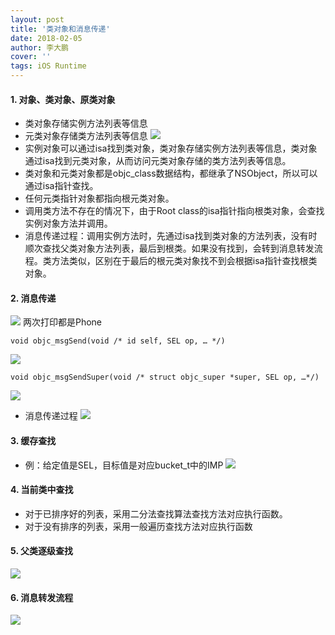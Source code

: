 ```yaml
---
layout: post
title: '类对象和消息传递'
date: 2018-02-05
author: 李大鹏
cover: ''
tags: iOS Runtime
---
```

#### 1. 对象、类对象、原类对象
* 类对象存储实例方法列表等信息
* 元类对象存储类方法列表等信息
![](http://files.pandaleo.cn/d0ecd785f8d74ea94a23ae94d8182d78.png)
* 实例对象可以通过isa找到类对象，类对象存储实例方法列表等信息，类对象通过isa找到元类对象，从而访问元类对象存储的类方法列表等信息。
* 类对象和元类对象都是objc_class数据结构，都继承了NSObject，所以可以通过isa指针查找。
* 任何元类指针对象都指向根元类对象。
* 调用类方法不存在的情况下，由于Root class的isa指针指向根类对象，会查找实例对象方法并调用。
* 消息传递过程：调用实例方法时，先通过isa找到类对象的方法列表，没有时顺次查找父类对象方法列表，最后到根类。如果没有找到，会转到消息转发流程。类方法类似，区别在于最后的根元类对象找不到会根据isa指针查找根类对象。  

#### 2. 消息传递
![](http://files.pandaleo.cn/9358bd2e0b4ec6c5c31747efbfd138d3.png)
两次打印都是Phone
```
void objc_msgSend(void /* id self, SEL op, … */)
```
![](http://files.pandaleo.cn/fa53d1012e0ea7a39c0c42ac693480aa.png)
```
void objc_msgSendSuper(void /* struct objc_super *super, SEL op, …*/)
```
![](http://files.pandaleo.cn/013ec9212a419b944fa7f955108bd6d7.png)
* 消息传递过程
![](http://files.pandaleo.cn/97c4810c40c7feb71f5b1eb6fa66e465.png)  

#### 3. 缓存查找
* 例：给定值是SEL，目标值是对应bucket_t中的IMP
![](http://files.pandaleo.cn/a581ec9f9b6363c8f358b6d58041ea56.png)  

#### 4. 当前类中查找
* 对于已排序好的列表，采用二分法查找算法查找方法对应执行函数。
* 对于没有排序的列表，采用一般遍历查找方法对应执行函数  

#### 5. 父类逐级查找
![](http://files.pandaleo.cn/0b1112a61f79a2cb7445337bcd12f85e.png)

#### 6. 消息转发流程
![](http://files.pandaleo.cn/fc48226ba969aebd79df0c54a62f6cb4.png)
